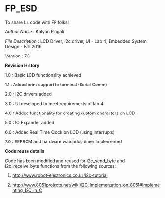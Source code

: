 # FP_ESD
To share L4 code with FP folks!

*Author Name* 			: Kalyan Pingali

*File Description* 	: LCD Driver, i2c driver, UI - Lab 4; Embedded System Design - Fall 2016

*Version*				: 7.0

**Revision History**

1.0 : Basic LCD functionality achieved
     
1.1 : Added print support to terminal (Serial Comm)
     
2.0 : I2C drivers added
     
3.0 : UI developed to meet requirements of lab 4
     
4.0 : Added functionality for creating custom characters on LCD
     
5.0 : IO Expander added
     
6.0 : Added Real Time Clock on LCD (using interrupts)
     
7.0 : EEPROM and hardware watchdog timer implemented

**Code reuse details**

Code has been modified and reused for i2c_send_byte and i2c_receive_byte functions from the following sources:
     
1. http://www.robot-electronics.co.uk/i2c-tutorial
     
2. http://www.8051projects.net/wiki/I2C_Implementation_on_8051#Implementing_I2C_in_C
